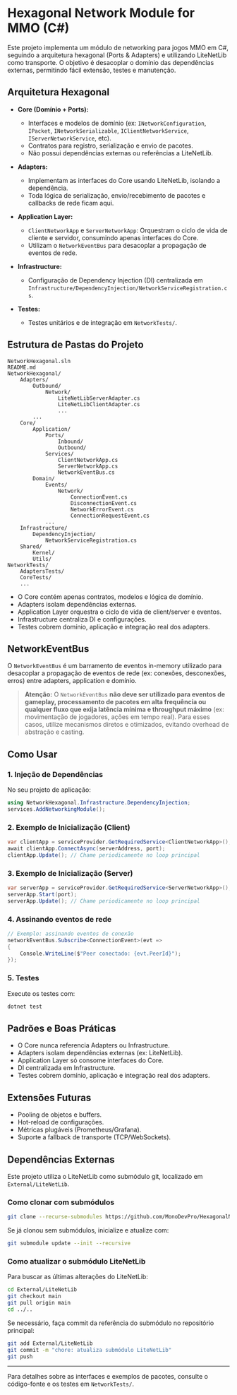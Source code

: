 # Hexagonal Network Module for MMO (C#)

Este projeto implementa um módulo de networking para jogos MMO em C#, seguindo a arquitetura hexagonal (Ports & Adapters) e utilizando LiteNetLib como transporte. O objetivo é desacoplar o domínio das dependências externas, permitindo fácil extensão, testes e manutenção.

## Arquitetura Hexagonal

- **Core (Domínio + Ports):**
  - Interfaces e modelos de domínio (ex: `INetworkConfiguration`, `IPacket`, `INetworkSerializable`, `IClientNetworkService`, `IServerNetworkService`, etc).
  - Contratos para registro, serialização e envio de pacotes.
  - Não possui dependências externas ou referências a LiteNetLib.

- **Adapters:**
  - Implementam as interfaces do Core usando LiteNetLib, isolando a dependência.
  - Toda lógica de serialização, envio/recebimento de pacotes e callbacks de rede ficam aqui.

- **Application Layer:**
  - `ClientNetworkApp` e `ServerNetworkApp`: Orquestram o ciclo de vida de cliente e servidor, consumindo apenas interfaces do Core.
  - Utilizam o `NetworkEventBus` para desacoplar a propagação de eventos de rede.

- **Infrastructure:**
  - Configuração de Dependency Injection (DI) centralizada em `Infrastructure/DependencyInjection/NetworkServiceRegistration.cs`.

- **Testes:**
  - Testes unitários e de integração em `NetworkTests/`.

## Estrutura de Pastas do Projeto

```
NetworkHexagonal.sln
README.md
NetworkHexagonal/
    Adapters/
        Outbound/
            Network/
                LiteNetLibServerAdapter.cs
                LiteNetLibClientAdapter.cs
                ...
        ...
    Core/
        Application/
            Ports/
                Inbound/
                Outbound/
            Services/
                ClientNetworkApp.cs
                ServerNetworkApp.cs
                NetworkEventBus.cs
        Domain/
            Events/
                Network/
                    ConnectionEvent.cs
                    DisconnectionEvent.cs
                    NetworkErrorEvent.cs
                    ConnectionRequestEvent.cs
            ...
    Infrastructure/
        DependencyInjection/
            NetworkServiceRegistration.cs
    Shared/
        Kernel/
        Utils/
NetworkTests/
    AdaptersTests/
    CoreTests/
    ...
```

- O Core contém apenas contratos, modelos e lógica de domínio.
- Adapters isolam dependências externas.
- Application Layer orquestra o ciclo de vida de client/server e eventos.
- Infrastructure centraliza DI e configurações.
- Testes cobrem domínio, aplicação e integração real dos adapters.

## NetworkEventBus

O `NetworkEventBus` é um barramento de eventos in-memory utilizado para desacoplar a propagação de eventos de rede (ex: conexões, desconexões, erros) entre adapters, application e domínio.

> **Atenção:**
> O `NetworkEventBus` **não deve ser utilizado para eventos de gameplay, processamento de pacotes em alta frequência ou qualquer fluxo que exija latência mínima e throughput máximo** (ex: movimentação de jogadores, ações em tempo real). Para esses casos, utilize mecanismos diretos e otimizados, evitando overhead de abstração e casting.

## Como Usar

### 1. Injeção de Dependências

No seu projeto de aplicação:

```csharp
using NetworkHexagonal.Infrastructure.DependencyInjection;
services.AddNetworkingModule();
```

### 2. Exemplo de Inicialização (Client)

```csharp
var clientApp = serviceProvider.GetRequiredService<ClientNetworkApp>();
await clientApp.ConnectAsync(serverAddress, port);
clientApp.Update(); // Chame periodicamente no loop principal
```

### 3. Exemplo de Inicialização (Server)

```csharp
var serverApp = serviceProvider.GetRequiredService<ServerNetworkApp>();
serverApp.Start(port);
serverApp.Update(); // Chame periodicamente no loop principal
```

### 4. Assinando eventos de rede

```csharp
// Exemplo: assinando eventos de conexão
networkEventBus.Subscribe<ConnectionEvent>(evt =>
{
    Console.WriteLine($"Peer conectado: {evt.PeerId}");
});
```

### 5. Testes

Execute os testes com:

```sh
dotnet test
```

## Padrões e Boas Práticas

- O Core nunca referencia Adapters ou Infrastructure.
- Adapters isolam dependências externas (ex: LiteNetLib).
- Application Layer só consome interfaces do Core.
- DI centralizada em Infrastructure.
- Testes cobrem domínio, aplicação e integração real dos adapters.

## Extensões Futuras

- Pooling de objetos e buffers.
- Hot-reload de configurações.
- Métricas plugáveis (Prometheus/Grafana).
- Suporte a fallback de transporte (TCP/WebSockets).

## Dependências Externas

Este projeto utiliza o LiteNetLib como submódulo git, localizado em `External/LiteNetLib`.

### Como clonar com submódulos

```sh
git clone --recurse-submodules https://github.com/MonoDevPro/HexagonalNetwork.git
```

Se já clonou sem submódulos, inicialize e atualize com:

```sh
git submodule update --init --recursive
```

### Como atualizar o submódulo LiteNetLib

Para buscar as últimas alterações do LiteNetLib:

```sh
cd External/LiteNetLib
git checkout main
git pull origin main
cd ../..
```

Se necessário, faça commit da referência do submódulo no repositório principal:

```sh
git add External/LiteNetLib
git commit -m "chore: atualiza submódulo LiteNetLib"
git push
```

---

Para detalhes sobre as interfaces e exemplos de pacotes, consulte o código-fonte e os testes em `NetworkTests/`.
